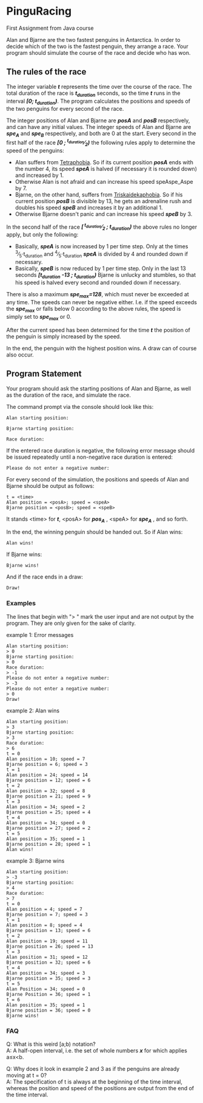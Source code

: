 # PinguRacing
First Assignment from Java course

Alan and Bjarne are the two fastest penguins in Antarctica. In order to decide which of the two is the fastest penguin, they arrange a race. Your program should simulate the course of the race and decide who has won.

## The rules of the race
The integer variable _**t**_ represents the time over the course of the race. The total duration of the race is _**t<sub>duration</sub>**_ seconds,
so the time _**t**_ runs in the interval <strong><i>[0; t<sub>duration</sub>)</strong></i>.
The program calculates the positions and speeds of the two penguins for every second of the race.

The integer positions of Alan and Bjarne are _**posA**_ and _**posB**_ respectively, and can have any initial values. The integer speeds of Alan and Bjarne are
_**spe<sub>A</sub>**_ and _**spe<sub>B</sub>**_ respectively, and both are 0 at the start.
Every second in the first half of the race _**[0 ; <sup>t<sub>duration</sub></sup>&frasl;<sub>2</sub>)**_ the following rules apply to determine the speed of the penguins:
<ul>
<li>Alan suffers from <a href="https://en.wikipedia.org/wiki/Tetraphobia">Tetraphobia</a>. So if its current position <strong><i>posA</i></strong> ends with the number 4, its speed <strong><i>speA</i></strong> is halved (if necessary it is rounded down) and increased by 1. </li>
<li>Otherwise Alan is not afraid and can increase his speed speAspe_Aspe by 7.</li>
<li>Bjarne, on the other hand, suffers from <a href="https://en.wikipedia.org/wiki/Triskaidekaphobia">Triskaidekaphobia</a>. So if his current position 
 <strong><i>posB</i></strong> is divisible by 13,
he gets an adrenaline rush and doubles his speed <strong><i>speB</i></strong> and increases it by an additional 1.</li>
<li>Otherwise Bjarne doesn't panic and can increase his speed <strong><i>speB</i></strong> by 3. </li>
  </ul>
In the second half of the race <strong><i>[<sup> t<sub>duration</sub></sup>&frasl;<sub>2</sub> ; t<sub>duration</sub>)</i></strong> the above rules no longer apply, but only the following:
<ul>
<li>
Basically, <strong><i>speA</i></strong> is now increased by 1 per time step. Only at the times <strong<i><sup>3</sup>&frasl;<sub>5</sub>⋅t<sub>duration</sub></i></strong> and <strong<i><sup>4</sup>&frasl;<sub>5</sub>⋅t<sub>duration</sub></i></strong> <strong><i>speA</i></strong> is divided by 4 and rounded down if necessary. </li>
<li>
Basically, <strong><i>speB</i></strong> is now reduced by 1 per time step. Only in the last 13 seconds 
<strong><i>[t<sub>duration</sub> -13 ; t<sub>duration</sub>)</i></strong> Bjarne is unlucky and stumbles,
so that his speed is halved every second and rounded down if necessary.</li>
 </ul>
There is also a maximum <strong><i>spe<sub>max</sub>=128</i></strong>, which must never be exceeded at any time. The speeds can never be negative either. I.e. if the speed exceeds the <strong><i>spe<sub>max</sub></i></strong> or falls below 0 according to the above rules, the speed is simply set to <strong><i>spe<sub>max</sub></i></strong> or 0.  

After the current speed has been determined for the time <strong><i>t</i></strong> the position of the penguin is simply increased by the speed.

In the end, the penguin with the highest position wins. A draw can of course also occur.

## Program Statement
Your program should ask the starting positions of Alan and Bjarne, as well as the duration of the race, and simulate the race.

The command prompt via the console should look like this:
```
Alan starting position:
```
```
Bjarne starting position:
```
```
Race duration:
```
If the entered race duration is negative, the following error message should be issued repeatedly until a non-negative race duration is entered:
```
Please do not enter a negative number:
```
For every second of the simulation, the positions and speeds of Alan and Bjarne should be output as follows:
```
t = <time>
Alan position = <posA>; speed = <speA>
Bjarne position = <posB>; speed = <speB>
```
It stands \<time> for <strong><i>t</i></strong>, \<posA> for <strong><i>pos<sub>A</sub></i></strong> , \<speA> for <strong><i>spe<sub>A</sub></i></strong> , and so forth.

In the end, the winning penguin should be handed out. So if Alan wins:
```
Alan wins!
```
If Bjarne wins:
```
Bjarne wins!
```
And if the race ends in a draw:
```
Draw!
```
### Examples
The lines that begin with "> " mark the user input and are not output by the program. They are only given for the sake of clarity.

example 1: Error messages
```
Alan starting position:
> 0
Bjarne starting position:
> 0
Race duration:
> -1
Please do not enter a negative number:
> -3
Please do not enter a negative number:
> 0
Draw!
```
 example 2: Alan wins
 ```
Alan starting position:
> 3
Bjarne starting position:
> 3
Race duration:
> 6
t = 0
Alan position = 10; speed = 7
Bjarne position = 6; speed = 3
t = 1
Alan position = 24; speed = 14
Bjarne position = 12; speed = 6
t = 2
Alan position = 32; speed = 8
Bjarne position = 21; speed = 9
t = 3
Alan position = 34; speed = 2
Bjarne position = 25; speed = 4
t = 4
Alan position = 34; speed = 0
Bjarne position = 27; speed = 2
t = 5
Alan position = 35; speed = 1
Bjarne position = 28; speed = 1
Alan wins!
```
 example 3: Bjarne wins
 ```
Alan starting position:
> -3
Bjarne starting position:
> 4
Race duration:
> 7
t = 0
Alan position = 4; speed = 7
Bjarne position = 7; speed = 3
t = 1
Alan position = 8; speed = 4
Bjarne position = 13; speed = 6
t = 2
Alan position = 19; speed = 11
Bjarne position = 26; speed = 13
t = 3
Alan position = 31; speed = 12
Bjarne position = 32; speed = 6
t = 4
Alan position = 34; speed = 3
Bjarne position = 35; speed = 3
t = 5
Alan Position = 34; speed = 0
Bjarne Position = 36; speed = 1
t = 6
Alan position = 35; speed = 1
Bjarne position = 36; speed = 0
Bjarne wins!
```

### FAQ
Q: What is this weird [a;b) notation?  
A: A half-open interval, i.e. the set of whole numbers _**x**_ for which applies a≤x<b.

Q: Why does it look in example 2 and 3 as if the penguins are already moving at t = 0?  
A: The specification of t is always at the beginning of the time interval, whereas the position and speed of the positions are output from the end of the time interval.
